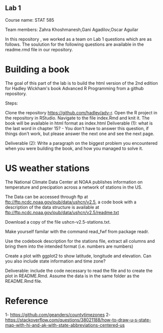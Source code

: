 ## Lab 1

Course name: STAT 585

Team members: Zahra Khoshmanesh,Gani Agadilov,Oscar Aguilar

In this repository , we worked as a team on Lab 1 questions which are as follows. The soulution for the following questions are available in the readme.rmd file in our repository.

# Building a book
The goal of this part of the lab is to build the html version of the 2nd edition for Hadley Wickham's book Advanced R Programming from a github repository.

Steps:

Clone the repository https://github.com/hadley/adv-r.
Open the R project in the repository in RStudio.
Navigate to the file index.Rmd and knit it.
The book will be available in html format as index.html
Deliverable (1): what is the last word in chapter 15? - You don't have to answer this question, if things don't work, but please answer the next one and see the next page.

Deliverable (2): Write a paragraph on the biggest problem you encountered when you were building the book, and how you managed to solve it.

# US weather stations
The National Climate Data Center at NOAA publishes information on temperature and precipation across a network of stations in the US.

The Data can be accessed through ftp at ftp://ftp.ncdc.noaa.gov/pub/data/ushcn/v2.5, a code book with a description of the data structure is available at ftp://ftp.ncdc.noaa.gov/pub/data/ushcn/v2.5/readme.txt

Download a copy of the file ushcn-v2.5-stations.txt.

Make yourself familar with the command read_fwf from package readr.

Use the codebook description for the stations file, extract all columns and bring them into the intended format (i.e. numbers are numbers)

Create a plot with ggplot2 to show latitude, longitude and elevation. Can you also include state information and time zone?

Deliverable: include the code necessary to read the file and to create the plot in README.Rmd. Assume the data is in the same folder as the README.Rmd file.


# Reference
  1- https://github.com/geanders/countytimezones
  2- https://stackoverflow.com/questions/38021188/how-to-draw-u-s-state-map-with-hi-and-ak-with-state-abbreviations-centered-us
  

